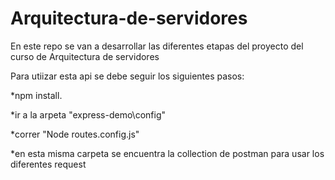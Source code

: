 # Arquitectura-de-servidores
En este repo se van a desarrollar las diferentes etapas del proyecto del curso de Arquitectura de servidores

Para utiizar esta api se debe seguir los siguientes pasos:

  *npm install.
  
  *ir a la arpeta "express-demo\config"
  
  *correr "Node routes.config.js"
  
  *en esta misma carpeta se encuentra la collection de postman para usar los diferentes request
